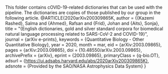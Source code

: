 This folder contains cOVID-19-related dictionaries that can be used with the pipeline.
The dictionaries are copies of those published by our group in the following article.
@ARTICLE{2020arXiv200309865K,
       author = {{Kazemi Rashed}, Salma and {Ahmed}, Rafsan and {Frid}, Johan and {Aits}, Sonja},
        title = "{English dictionaries, gold and silver standard corpora for biomedical natural language processing related to SARS-CoV-2 and COVID-19}",
      journal = {arXiv e-prints},
     keywords = {Quantitative Biology - Other Quantitative Biology},
         year = 2020,
        month = mar,
          eid = {arXiv:2003.09865},
        pages = {arXiv:2003.09865},
          doi = {10.48550/arXiv.2003.09865},
archivePrefix = {arXiv},
       eprint = {2003.09865},
 primaryClass = {q-bio.OT},
       adsurl = {https://ui.adsabs.harvard.edu/abs/2020arXiv200309865K},
      adsnote = {Provided by the SAO/NASA Astrophysics Data System}
}


